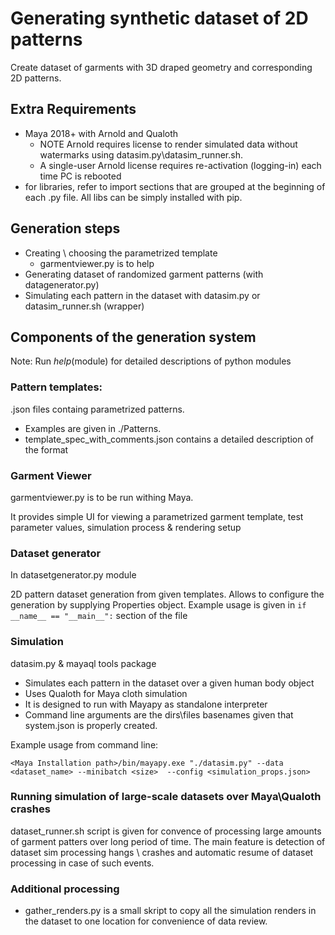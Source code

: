# Generating synthetic dataset of 2D patterns

Create dataset of garments with 3D draped geometry and corresponding 2D patterns. 

## Extra Requirements
* Maya 2018+ with Arnold and Qualoth
    * NOTE Arnold requires license to render simulated data without watermarks using datasim.py\datasim_runner.sh. 
    * A single-user Arnold license requires re-activation (logging-in) each time PC is rebooted
* for libraries, refer to import sections that are grouped at the beginning of each .py file. All libs can be simply installed with pip.

## Generation steps
* Creating \ choosing the parametrized template
    * garmentviewer.py is to help
* Generating dataset of randomized garment patterns (with datagenerator.py)
* Simulating each pattern in the dataset with datasim.py or datasim_runner.sh (wrapper) 


## Components of the generation system
Note: Run _help_(module) for detailed descriptions of python modules

### Pattern templates:
.json files containg parametrized patterns. 
* Examples are given in ./Patterns. 
* template_spec_with_comments.json contains a detailed description of the format

### Garment Viewer
garmentviewer.py is to be run withing Maya. 

It provides simple UI for viewing a parametrized garment template, test parameter values, simulation process & rendering setup

### Dataset generator
In datasetgenerator.py module

2D pattern dataset generation from given templates. Allows to configure the generation by supplying Properties object.
Example usage is given in 
``` if __name__ == "__main__": ```
section of the file

### Simulation
datasim.py & mayaql tools package

* Simulates each pattern in the dataset over a given human body object
* Uses Qualoth for Maya cloth simulation
* It is designed to run with Mayapy as standalone interpreter 
* Command line arguments are the dirs\files basenames given that system.json is properly created.

Example usage from command line:
```
<Maya Installation path>/bin/mayapy.exe "./datasim.py" --data <dataset_name> --minibatch <size>  --config <simulation_props.json>
```

### Running simulation of large-scale datasets over Maya\Qualoth crashes

dataset_runner.sh script is given for convence of processing large amounts of garment patters over long period of time. The main feature is detection of dataset sim processing hangs \ crashes and automatic resume of dataset processing in case of such events. 


### Additional processing
* gather_renders.py is a small skript to copy all the simulation renders in the dataset to one location for convenience of data review.


